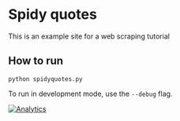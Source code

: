 # Spidy quotes

This is an example site for a web scraping tutorial


## How to run

    python spidyquotes.py

To run in development mode, use the `--debug` flag.

[![Analytics](https://ga-beacon-shub.appspot.com/UA-20306421-8/spidyquotes?useReferrer)](https://github.com/igrigorik/ga-beacon)
